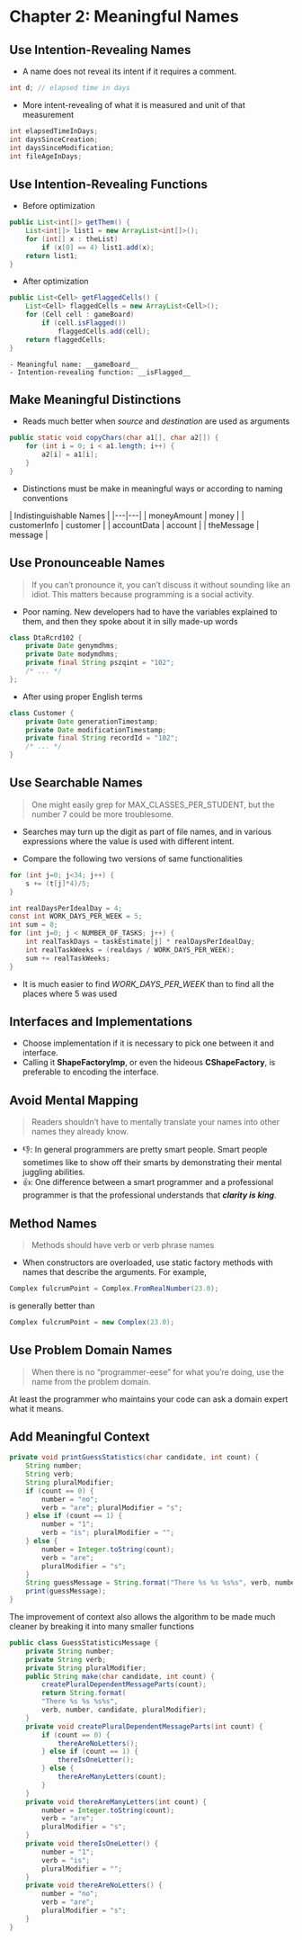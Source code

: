 # Chapter 2: Meaningful Names

## Use Intention-Revealing Names
- A name does not reveal its intent if it requires a comment.
```java
int d; // elapsed time in days
```
- More intent-revealing of what it is measured and unit of that measurement
```java
int elapsedTimeInDays;
int daysSinceCreation;
int daysSinceModification;
int fileAgeInDays;
```

## Use Intention-Revealing Functions
- Before optimization
```java
public List<int[]> getThem() {
    List<int[]> list1 = new ArrayList<int[]>();
    for (int[] x : theList)
        if (x[0] == 4) list1.add(x);
    return list1;
}
```
- After optimization
```java
public List<Cell> getFlaggedCells() {
    List<Cell> flaggedCells = new ArrayList<Cell>();
    for (Cell cell : gameBoard)
        if (cell.isFlagged())
            flaggedCells.add(cell);
    return flaggedCells;
}
```
    - Meaningful name: __gameBoard__
    - Intention-revealing function: __isFlagged__

## Make Meaningful Distinctions
- Reads much better when _source_ and _destination_ are used as arguments
```java
public static void copyChars(char a1[], char a2[]) {
    for (int i = 0; i < a1.length; i++) {
        a2[i] = a1[i];
    }
}
```
- Distinctions must be make in meaningful ways or according to naming conventions

|   Indistinguishable Names   |
|---|---|
|  moneyAmount |  money |
|  customerInfo |  customer |
|  accountData |  account |
|  theMessage |  message |

## Use Pronounceable Names
> If you can’t pronounce it, you can’t discuss it without sounding like an idiot. This matters because programming is a social activity.

- Poor naming. New developers had to have the variables explained to them, and then they spoke about it in silly made-up words
```java
class DtaRcrd102 {
    private Date genymdhms;
    private Date modymdhms;
    private final String pszqint = "102";
    /* ... */
};
```
- After using proper English terms
```java
class Customer {
    private Date generationTimestamp;
    private Date modificationTimestamp;
    private final String recordId = "102";
    /* ... */
}
```

## Use Searchable Names
> One might easily grep for MAX_CLASSES_PER_STUDENT, but the number 7 could be more troublesome.

- Searches may turn up the digit as part of file names, and in various expressions where the value is used with different intent.

- Compare the following two versions of same functionalities
```java
for (int j=0; j<34; j++) {
    s += (t[j]*4)/5;
}
```
```java
int realDaysPerIdealDay = 4;
const int WORK_DAYS_PER_WEEK = 5;
int sum = 0;
for (int j=0; j < NUMBER_OF_TASKS; j++) {
    int realTaskDays = taskEstimate[j] * realDaysPerIdealDay;
    int realTaskWeeks = (realdays / WORK_DAYS_PER_WEEK);
    sum += realTaskWeeks;
}
```
- It is much easier to find *WORK_DAYS_PER_WEEK* than to find all the places where 5 was used

## Interfaces and Implementations
- Choose implementation if it is necessary to pick one between it and interface.
- Calling it __ShapeFactoryImp__, or even the hideous __CShapeFactory__, is preferable to encoding the interface.

## Avoid Mental Mapping
> Readers shouldn’t have to mentally translate your names into other names they already know.

- :-1:: In general programmers are pretty smart people. Smart people sometimes like to show off their smarts by demonstrating their mental juggling abilities.
- :+1:: One difference between a smart programmer and a professional programmer is that the professional understands that **_clarity is king_**.

## Method Names
> Methods should have verb or verb phrase names

- When constructors are overloaded, use static factory methods with names that describe the arguments. For example,
```java
Complex fulcrumPoint = Complex.FromRealNumber(23.0);
```
is generally better than
```java
Complex fulcrumPoint = new Complex(23.0);
```

## Use Problem Domain Names
> When there is no “programmer-eese” for what you’re doing, use the name from the problem domain.

At least the programmer who maintains your code can ask a domain expert what it means.

## Add Meaningful Context
```java
private void printGuessStatistics(char candidate, int count) {
    String number;
    String verb;
    String pluralModifier;
    if (count == 0) {
        number = "no";
        verb = "are"; pluralModifier = "s";
    } else if (count == 1) {
        number = "1";
        verb = "is"; pluralModifier = "";
    } else {
        number = Integer.toString(count);
        verb = "are";
        pluralModifier = "s";
    }
    String guessMessage = String.format("There %s %s %s%s", verb, number, candidate, pluralModifier );
    print(guessMessage);
}
```
The improvement of context also allows the algorithm to be made much cleaner by breaking it into many smaller functions
```java
public class GuessStatisticsMessage {
    private String number;
    private String verb;
    private String pluralModifier;
    public String make(char candidate, int count) {
        createPluralDependentMessageParts(count);
        return String.format(
        "There %s %s %s%s",
        verb, number, candidate, pluralModifier);
    }
    private void createPluralDependentMessageParts(int count) {
        if (count == 0) {
            thereAreNoLetters();
        } else if (count == 1) {
            thereIsOneLetter();
        } else {
            thereAreManyLetters(count);
        }
    }
    private void thereAreManyLetters(int count) {
        number = Integer.toString(count);
        verb = "are";
        pluralModifier = "s";
    }
    private void thereIsOneLetter() {
        number = "1";
        verb = "is";
        pluralModifier = "";
    }
    private void thereAreNoLetters() {
        number = "no";
        verb = "are";
        pluralModifier = "s";
    }
}

```
